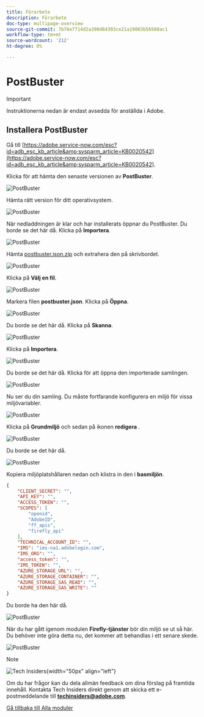 ```yaml
---
title: Förarbete
description: Förarbete
doc-type: multipage-overview
source-git-commit: 7b76e7714d2a390d84393ce21a19063b56508ac1
workflow-type: tm+mt
source-wordcount: '212'
ht-degree: 0%

---
```


# PostBuster

>[!IMPORTANT]
>
>Instruktionerna nedan är endast avsedda för anställda i Adobe.

## Installera PostBuster

Gå till [https://adobe.service-now.com/esc?id=adb_esc_kb_article&amp;sysparm_article=KB0020542](https://adobe.service-now.com/esc?id=adb_esc_kb_article&amp;sysparm_article=KB0020542).

Klicka för att hämta den senaste versionen av **PostBuster**.

![PostBuster](./assets/images/pb1.png)

Hämta rätt version för ditt operativsystem.

![PostBuster](./assets/images/pb2.png)

När nedladdningen är klar och har installerats öppnar du PostBuster. Du borde se det här då. Klicka på **Importera**.

![PostBuster](./assets/images/pb3.png)

Hämta [postbuster.json.zip](./assets/postman/postbuster.json.zip) och extrahera den på skrivbordet.

![PostBuster](./assets/images/pbpb.png)

Klicka på **Välj en fil**.

![PostBuster](./assets/images/pb4.png)

Markera filen **postbuster.json**. Klicka på **Öppna**.

![PostBuster](./assets/images/pb5.png)

Du borde se det här då. Klicka på **Skanna**.

![PostBuster](./assets/images/pb6.png)

Klicka på **Importera**.

![PostBuster](./assets/images/pb7.png)

Du borde se det här då. Klicka för att öppna den importerade samlingen.

![PostBuster](./assets/images/pb8.png)

Nu ser du din samling. Du måste fortfarande konfigurera en miljö för vissa miljövariabler.

![PostBuster](./assets/images/pb9.png)

Klicka på **Grundmiljö** och sedan på ikonen **redigera** .

![PostBuster](./assets/images/pb10.png)

Du borde se det här då.

![PostBuster](./assets/images/pb11.png)

Kopiera miljöplatshållaren nedan och klistra in den i **basmiljön**.

```json
{
	"CLIENT_SECRET": "",
	"API_KEY": "",
	"ACCESS_TOKEN": "",
	"SCOPES": [
		"openid",
		"AdobeID",
		"ff_apis",
		"firefly_api"
	],
	"TECHNICAL_ACCOUNT_ID": "",
	"IMS": "ims-na1.adobelogin.com",
	"IMS_ORG": "",
	"access_token": "",
	"IMS_TOKEN": "",
	"AZURE_STORAGE_URL": "",
	"AZURE_STORAGE_CONTAINER": "",
	"AZURE_STORAGE_SAS_READ": "",
	"AZURE_STORAGE_SAS_WRITE": ""
}
```

Du borde ha den här då.

![PostBuster](./assets/images/pb12.png)

När du har gått igenom modulen **Firefly-tjänster** bör din miljö se ut så här. Du behöver inte göra detta nu, det kommer att behandlas i ett senare skede.

![PostBuster](./assets/images/pb13.png)

>[!NOTE]
>
>![Tech Insiders](./assets/images/techinsiders.png){width="50px" align="left"}
>
>Om du har frågor kan du dela allmän feedback om dina förslag på framtida innehåll. Kontakta Tech Insiders direkt genom att skicka ett e-postmeddelande till **techinsiders@adobe.com**.

[Gå tillbaka till Alla moduler](./overview.md)
